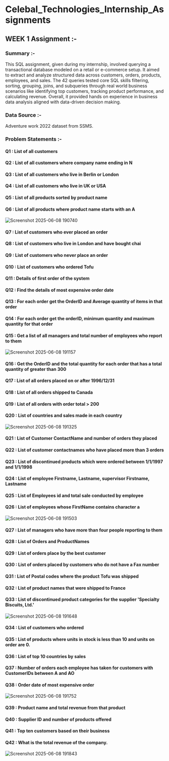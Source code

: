# Celebal_Technologies_Internship_Assignments

## WEEK 1 Assignment :-

### Summary :-
This SQL assignment, given during my internship, involved querying a transactional database modeled on a retail or e-commerce setup. It aimed to extract and analyze structured data across customers, orders, products, employees, and sales. The 42 queries tested core SQL skills filtering, sorting, grouping, joins, and subqueries through real world business scenarios like identifying top customers, tracking product performance, and calculating revenue. Overall, it provided hands on experience in business data analysis aligned with data-driven decision making.

### Data Source :- 
Adventure work 2022 dataset from SSMS.

### Problem Statements :-
#### Q1 : List of all customers
#### Q2 : List of all customers where company name ending in N
#### Q3 : List of all customers who live in Berlin or London
#### Q4 : List of all customers who live in UK or USA
#### Q5 : List of all products sorted by product name
#### Q6 : List of all products where product name starts with an A
![Screenshot 2025-06-08 190740](https://github.com/user-attachments/assets/af1ec4f4-b8e4-4595-a2c0-ce3f5d33b4ed)
#### Q7 : List of customers who ever placed an order
#### Q8 : List of customers who live in London and have bought chai
#### Q9 : List of customers who never place an order
#### Q10 : List of customers who ordered Tofu
#### Q11 : Details of first order of the system
#### Q12 : Find the details of most expensive order date
#### Q13 : For each order get the OrderID and Average quantity of items in that order
#### Q14 : For each order get the orderID, minimum quantity and maximum quantity for that order
#### Q15 : Get a list of all managers and total number of employees who report to them
![Screenshot 2025-06-08 191157](https://github.com/user-attachments/assets/2fe687a7-403a-4bca-be05-ad1dc2408236)
#### Q16 : Get the OrderID and the total quantity for each order that has a total quantity of greater than 300
#### Q17 : List of all orders placed on or after 1996/12/31
#### Q18 : List of all orders shipped to Canada
#### Q19 : List of all orders with order total > 200
#### Q20 : List of countries and sales made in each country
![Screenshot 2025-06-08 191325](https://github.com/user-attachments/assets/f5ce078b-49e8-41aa-a6de-37c0fae3a6f5)
#### Q21 : List of Customer ContactName and number of orders they placed
#### Q22 : List of customer contactnames who have placed more than 3 orders
#### Q23 : List of discontinued products which were ordered between 1/1/1997 and 1/1/1998
#### Q24 : List of employee Firstname, Lastname, supervisor Firstname, Lastname
#### Q25 : List of Employees id and total sale conducted by employee
#### Q26 : List of employees whose FirstName contains character a
![Screenshot 2025-06-08 191503](https://github.com/user-attachments/assets/9cdefda8-3494-457c-bcfc-977441263a96)
#### Q27 : List of managers who have more than four people reporting to them
#### Q28 : List of Orders and ProductNames
#### Q29 : List of orders place by the best customer
#### Q30 : List of orders placed by customers who do not have a Fax number
#### Q31 : List of Postal codes where the product Tofu was shipped
#### Q32 : List of product names that were shipped to France
#### Q33 : List of discontinued product categories for the supplier 'Specialty Biscuits, Ltd.'
![Screenshot 2025-06-08 191648](https://github.com/user-attachments/assets/4dd361c6-9001-40a6-9f39-8e8f99d634d3)
#### Q34 : List of customers who ordered
#### Q35 : List of products where units in stock is less than 10 and units on order are 0.
#### Q36 : List of top 10 countries by sales
#### Q37 : Number of orders each employee has taken for customers with CustomerIDs between A and AO
#### Q38 : Order date of most expensive order
![Screenshot 2025-06-08 191752](https://github.com/user-attachments/assets/83f0b774-4ec9-413a-9790-9ece9992604e)
#### Q39 : Product name and total revenue from that product
#### Q40 : Supplier ID and number of products offered
#### Q41 : Top ten customers based on their business
#### Q42 : What is the total revenue of the company.
![Screenshot 2025-06-08 191843](https://github.com/user-attachments/assets/76100e0c-0e32-4ad1-876a-3b36d714a5ef)




